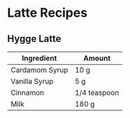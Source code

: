 # Latte Recipes


## Hygge Latte
| Ingredient     | Amount       |
|----------------|--------------|
| Cardamom Syrup | 10 g         |
| Vanilla Syrup  | 5 g          |
| Cinnamon       | 1/4 teaspoon |
| Milk           | 180 g        |
